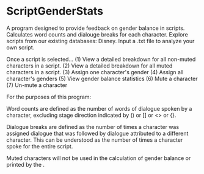 # ScriptGenderStats
A program designed to provide feedback on gender balance in scripts.
Calculates word counts and dialouge breaks for each character.
Explore scripts from our existing databases: Disney.
Input a .txt file to analyze your own script.

Once a script is selected...
(1) View a detailed breakdown for all non-muted characters in a script.
(2) View a detailed breakdown for all muted characters in a script.
(3) Assign one character's gender
(4) Assign all character's genders
(5) View gender balance statistics
(6) Mute a character
(7) Un-mute a character

For the purposes of this program:

Word counts are defined as the number of words of dialogue
spoken by a character, excluding stage direction indicated by
() or [] or <> or {}.

Dialogue breaks are defined as the number of times a character
was assigned dialogue that was followed by dialogue attributed to a 
different character. This can be understood as the number of
times a character spoke for the entire script.

Muted characters will not be used in the calculation of gender balance
or printed by the <display character details option>.
